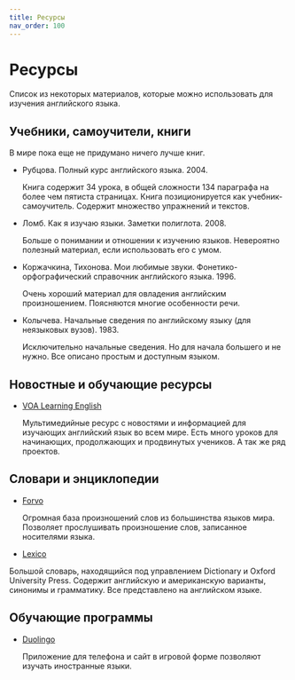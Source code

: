 ```yaml
---
title: Ресурсы
nav_order: 100
---
```


# Ресурсы

Список из некоторых материалов, которые можно использовать
для изучения английского языка.

## Учебники, самоучители, книги

В мире пока еще не придумано ничего лучше книг.

- Рубцова.  Полный курс английского языка. 2004.

  Книга содержит 34 урока, в общей сложности 134 параграфа на более
  чем пятиста страницах.  Книга позиционируется как
  учебник-самоучитель.  Содержит множество упражнений и текстов.

- Ломб.  Как я изучаю языки.  Заметки полиглота.  2008.

  Больше о понимании и отношении к изучению языков.  Невероятно
  полезный материал, если использовать его с умом.

- Коржачкина, Тихонова.  Мои любимые звуки.  Фонетико-орфографический
  справочник английского языка.  1996.
  
  Очень хороший материал для овладения английским произношением.
  Поясняются многие особенности речи.

- Колычева.  Начальные сведения по английскому языку (для неязыковых
  вузов).  1983.
  
  Исключительно начальные сведения.  Но для начала большего и не
  нужно.  Все описано простым и доступным языком.

## Новостные и обучающие ресурсы

- [VOA Learning English](https://learningenglish.voanews.com/)

  Мультимедийные ресурс с новостями и информацией для изучающих
  английский язык во всем мире.  Есть много уроков для начинающих,
  продолжающих и продвинутых учеников.  А так же ряд проектов.

## Словари и энциклопедии

- [Forvo](https://forvo.com/)

  Огромная база произношений слов из большинства языков мира.
  Позволяет прослушивать произношение слов, записанное носителями
  языка.
  
- [Lexico](https://www.lexico.com/)

Большой словарь, находящийся под управлением Dictionary и Oxford
University Press.  Содержит английскую и американскую варианты,
синонимы и грамматику.  Все представлено на английском языке.

## Обучающие программы

- [Duolingo](https://www.duolingo.com/)

  Приложение для телефона и сайт в игровой форме позволяют изучать
  иностранные языки.
